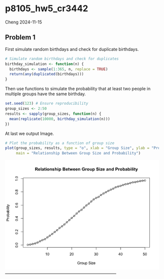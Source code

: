 p8105_hw5_cr3442
================
Cheng
2024-11-15

## Problem 1

  
First simulate random birthdays and check for duplicate birthdays.  

``` r
# Simulate random birthdays and check for duplicates
birthday_simulation <- function(n) {
  birthdays <- sample(1:365, n, replace = TRUE)
  return(any(duplicated(birthdays)))
}
```

  
Then use functions to simulate the probability that at least two people
in multiple groups have the same birthday.  

``` r
set.seed(123) # Ensure reproducibility
group_sizes <- 2:50
results <- sapply(group_sizes, function(n) {
  mean(replicate(10000, birthday_simulation(n)))
})
```

  
At last we output Image.  

``` r
# Plot the probability as a function of group size
plot(group_sizes, results, type = "o", xlab = "Group Size", ylab = "Probability",
     main = "Relationship Between Group Size and Probability")
```

![](8105_hw5_cr3442_files/figure-gfm/unnamed-chunk-3-1.png)<!-- -->  
——————————————————————————
